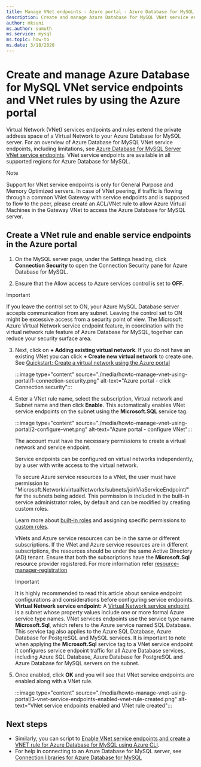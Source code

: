 ```yaml
---
title: Manage VNet endpoints - Azure portal - Azure Database for MySQL
description: Create and manage Azure Database for MySQL VNet service endpoints and rules using the Azure portal
author: mksuni
ms.author: sumuth
ms.service: mysql
ms.topic: how-to
ms.date: 3/18/2020
---
```

# Create and manage Azure Database for MySQL VNet service endpoints and VNet rules by using the Azure portal
Virtual Network (VNet) services endpoints and rules extend the private address space of a Virtual Network to your Azure Database for MySQL server. For an overview of Azure Database for MySQL VNet service endpoints, including limitations, see [Azure Database for MySQL Server VNet service endpoints](concepts-data-access-and-security-vnet.md). VNet service endpoints are available in all supported regions for Azure Database for MySQL.

> [!NOTE]
> Support for VNet service endpoints is only for General Purpose and Memory Optimized servers.
> In case of VNet peering, if traffic is flowing through a common VNet Gateway with service endpoints and is supposed to flow to the peer, please create an ACL/VNet rule to allow Azure Virtual Machines in the Gateway VNet to access the Azure Database for MySQL server.


## Create a VNet rule and enable service endpoints in the Azure portal

1. On the MySQL server page, under the Settings heading, click **Connection Security** to open the Connection Security pane for Azure Database for MySQL. 

2. Ensure that the Allow access to Azure services control is set to **OFF**.

> [!Important]
> If you leave the control set to ON, your Azure MySQL Database server accepts communication from any subnet. Leaving the control set to ON might be excessive access from a security point of view. The Microsoft Azure Virtual Network service endpoint feature, in coordination with the virtual network rule feature of Azure Database for MySQL, together can reduce your security surface area.

3. Next, click on **+ Adding existing virtual network**. If you do not have an existing VNet you can click **+ Create new virtual network** to create one. See [Quickstart: Create a virtual network using the Azure portal](../virtual-network/quick-create-portal.md)

   :::image type="content" source="./media/howto-manage-vnet-using-portal/1-connection-security.png" alt-text="Azure portal - click Connection security":::

4. Enter a VNet rule name, select the subscription, Virtual network and Subnet name and then click **Enable**. This automatically enables VNet service endpoints on the subnet using the **Microsoft.SQL** service tag.

   :::image type="content" source="./media/howto-manage-vnet-using-portal/2-configure-vnet.png" alt-text="Azure portal - configure VNet":::

   The account must have the necessary permissions to create a virtual network and service endpoint.

   Service endpoints can be configured on virtual networks independently, by a user with write access to the virtual network.
    
   To secure Azure service resources to a VNet, the user must have permission to "Microsoft.Network/virtualNetworks/subnets/joinViaServiceEndpoint/" for the subnets being added. This permission is included in the built-in service administrator roles, by default and can be modified by creating custom roles.
    
   Learn more about [built-in roles](../role-based-access-control/built-in-roles.md) and assigning specific permissions to [custom roles](../role-based-access-control/custom-roles.md).
    
   VNets and Azure service resources can be in the same or different subscriptions. If the VNet and Azure service resources are in different subscriptions, the resources should be under the same Active Directory (AD) tenant. Ensure that both the subscriptions have the **Microsoft.Sql** resource provider registered. For more information refer [resource-manager-registration][resource-manager-portal]

   > [!IMPORTANT]
   > It is highly recommended to read this article about service endpoint configurations and considerations before configuring service endpoints. **Virtual Network service endpoint:** A [Virtual Network service endpoint](../virtual-network/virtual-network-service-endpoints-overview.md) is a subnet whose property values include one or more formal Azure service type names. VNet services endpoints use the service type name **Microsoft.Sql**, which refers to the Azure service named SQL Database. This service tag also applies to the Azure SQL Database, Azure Database for PostgreSQL and MySQL services. It is important to note when applying the **Microsoft.Sql** service tag to a VNet service endpoint it configures service endpoint traffic for all Azure Database services, including Azure SQL Database, Azure Database for PostgreSQL and Azure Database for MySQL servers on the subnet. 
   > 

5. Once enabled, click **OK** and you will see that VNet service endpoints are enabled along with a VNet rule.

   :::image type="content" source="./media/howto-manage-vnet-using-portal/3-vnet-service-endpoints-enabled-vnet-rule-created.png" alt-text="VNet service endpoints enabled and VNet rule created":::

## Next steps
- Similarly, you can script to [Enable VNet service endpoints and create a VNET rule for Azure Database for MySQL using Azure CLI](howto-manage-vnet-using-cli.md).
- For help in connecting to an Azure Database for MySQL server, see [Connection libraries for Azure Database for MySQL](./concepts-connection-libraries.md)

<!-- Link references, to text, Within this same GitHub repo. --> 
[resource-manager-portal]: ../azure-resource-manager/management/resource-providers-and-types.md